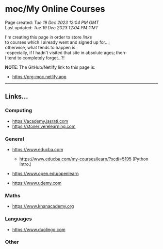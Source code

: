 # moc/My Online Courses

Page created: *Tue 19 Dec 2023 12:04 PM GMT*  
Last updated: *Tue 19 Dec 2023 12:04 PM GMT*

I'm creating this page in order to store *links*   
to courses which I already went and signed up for...;   
otherwise, what tends to happen is     
-especially, if I hadn't visited that site in absolute ages; then-     
I tend to completely forget...?!  

**NOTE**: The GitHub/Netlify link to this page is: 

- https://prg-moc.netlify.app
  
-----

## Links...

### Computing

- https://academy.jasrati.com    
- https://stoneriverelearning.com  

### General 

- https://www.educba.com
  - https://www.educba.com/my-courses/learn/?xcdi=5195  (Python Intro.)
  
- https://www.open.edu/openlearn   
- https://www.udemy.com

### Maths  

- https://www.khanacademy.org  

### Languages

- https://www.duolingo.com  

### Other


